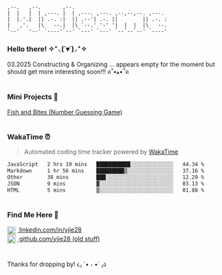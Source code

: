 <!-- ASCII header for fun! -->
```
,--.   ,--.       ,--.                               
|  |   |  | ,---. |  | ,---. ,---. ,--,--,--. ,---.  
|  |.'.|  || .-. :|  || .--'| .-. ||        || .-. : 
|   ,'.   |\   --.|  |\ `--.' '-' '|  |  |  |\   --. 
'--'   '--' `----'`--' `---' `---' `--`--`--' `----' 
```
### Hello there! ✧⁺⸜(˙▾˙)⸝⁺✧

03.2025
Constructing & Organizing ... appears empty for the moment but should get more interesting soon!!! ฅ՞•ﻌ•՞ฅ 

<!-- TODO: Restore project links once hosting is fixed -->
<!-- ### ꧁ Project Demos ꧂ -->
<!-- 🦊 __Full Stack / Front End:__ <br /> -->
<!-- [PKMN Center Online](https://pkmn-centerol.herokuapp.com/) <br /> -->
<!-- [Face Recognition Brain](https://facerecog-brn.herokuapp.com) -->

#

### Mini Projects 🍓 <br />
[Fish and Bites (Number Guessing Game)](https://yjie28.github.io/fish-and-bite/)

<!-- <p align="left"> -->
<!-- <img src="https://raw.githubusercontent.com/devicons/devicon/master/icons/react/react-original-wordmark.svg" alt="react" width="50" height="50" /> -->
<!-- <img src="https://raw.githubusercontent.com/devicons/devicon/master/icons/javascript/javascript-original.svg" alt="javascript" width="50" height="50" /> -->
<!-- <img src="https://raw.githubusercontent.com/devicons/devicon/master/icons/ruby/ruby-original.svg" alt="ruby" width="50" height="50" />  -->
<!-- </p> -->

#

### WakaTime ⏰  
> Automated coding time tracker powered by [WakaTime](https://wakatime.com)

<!--START_SECTION:waka-->

```txt
JavaScript   2 hrs 19 mins   ███████████░░░░░░░░░░░░░░   44.34 %
Markdown     1 hr 56 mins    █████████▒░░░░░░░░░░░░░░░   37.16 %
Other        38 mins         ███░░░░░░░░░░░░░░░░░░░░░░   12.29 %
JSON         9 mins          ▓░░░░░░░░░░░░░░░░░░░░░░░░   03.13 %
HTML         5 mins          ▒░░░░░░░░░░░░░░░░░░░░░░░░   01.88 %
```

<!--END_SECTION:waka-->

  
<!-- <a href="https://linkedin.com/in/yjie28"> -->
<!--  <img src="https://img.shields.io/badge/linkedin-%230077B5.svg?&style=for-the-badge&logo=linkedin&logoColor=white"> -->
<!-- </a> -->

#

### Find Me Here 🐾

<a href="https://www.linkedin.com/in/yjie28" target="_blank">
  <img src="https://cdn.jsdelivr.net/gh/devicons/devicon/icons/linkedin/linkedin-original.svg" alt="linkedin" width="20" style="vertical-align: middle; margin-right: 4px;" />
  linkedin.com/in/yjie28
</a>

<br />

<a href="https://www.github.com/yjie28" target="_blank">
  <picture style="vertical-align: middle;">
    <source srcset="https://cdn.jsdelivr.net/gh/devicons/devicon/icons/github/github-original-white.svg" media="(prefers-color-scheme: dark)" />
    <img src="https://cdn.jsdelivr.net/gh/devicons/devicon/icons/github/github-original.svg" alt="github" width="20" style="vertical-align: middle; margin-right: 4px;" />
  </picture>
  github.com/yjie28 (old stuff)
</a>

#

Thanks for dropping by! ૮₍ ´• ˕ •` ₎ა
